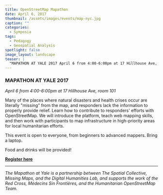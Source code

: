 ```yaml
---
title: OpenStreetMap Mapathon
date: April 6, 2017
thumbnail: /assets/images/events/map-nyc.jpg
caption: ""
categories: 
  - Symposia
tags:
  - Pedagogy
  - Geospatial Analysis
spotlight: false 
image_layout: landscape
teaser: |
  "MAPATHON AT YALE 2017 April 6 from 4:00-6:00pm at 17 Hillhouse Ave, room 101 Many of the places where natural disasters and health crises occur are literally missing from the map, and responders..."
---
```


### MAPATHON AT YALE 2017
*April 6 from 4:00-6:00pm at 17 Hillhouse Ave, room 101*

Many of the places where natural disasters and health crises occur are literally "missing" from the map, and responders lack the information to properly provide relief. Learn how to contribute to responders' efforts with OpenStreetMap. We will introduce the platform, teach web mapping skills, and then  work with participants to map infrastructure in high-priority areas for local humanitarian efforts.

This event is open to everyone, from beginners to advanced mappers. Bring a laptop.

Food and drinks will be provided!

[**Register here**](https://www.eventbrite.com/e/mapathon-at-yale-tickets-32397818748)

---

*The Mapathon at Yale is a partnership between The Spatial Collective, Missing Maps, and the Digital Humanities Lab, and supports the work of the Red Cross, Médecins Sin Frontières, and the Humanitarian OpenStreetMap Team.*